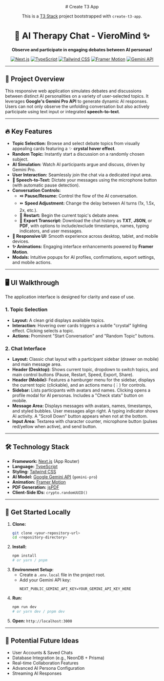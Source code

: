 <div align="center">
# Create T3 App

This is a [T3 Stack](https://create.t3.gg/) project bootstrapped with `create-t3-app`.
</div>
<div align="center">

# 🤖 AI Therapy Chat - VieroMind ✨

**Observe and participate in engaging debates between AI personas!**

[![Next.js](https://img.shields.io/badge/Next.js-13+-000000?style=for-the-badge&logo=nextdotjs&logoColor=white)](https://nextjs.org/) [![TypeScript](https://img.shields.io/badge/TypeScript-5.x-3178C6?style=for-the-badge&logo=typescript&logoColor=white)](https://www.typescriptlang.org/) [![Tailwind CSS](https://img.shields.io/badge/Tailwind_CSS-3.x-38B2AC?style=for-the-badge&logo=tailwind-css&logoColor=white)](https://tailwindcss.com/) [![Framer Motion](https://img.shields.io/badge/Framer_Motion-10.x-0055FF?style=for-the-badge&logo=framer&logoColor=white)](https://www.framer.com/motion/) [![Gemini API](https://img.shields.io/badge/Gemini_API-4285F4?style=for-the-badge&logo=google&logoColor=white)](https://ai.google.dev/)

</div>

---

## 🎯 Project Overview

This responsive web application simulates debates and discussions between distinct AI personalities on a variety of user-selected topics. It leverages **Google's Gemini Pro API** to generate dynamic AI responses. Users can not only observe the unfolding conversation but also actively participate using text input or integrated **speech-to-text**.

---

## 🔥 Key Features

* **Topic Selection:** Browse and select debate topics from visually appealing cards featuring a ✨ **crystal hover effect**.
* **Random Topic:** Instantly start a discussion on a randomly chosen subject.
* **AI Simulation:** Watch AI participants argue and discuss, driven by Gemini Pro.
* **User Interaction:** Seamlessly join the chat via a dedicated input area.
* **🎤 Speech-to-Text:** Dictate your messages using the microphone button (with automatic pause detection).
* **Conversation Controls:**
    * ⏯️ **Pause/Resume:** Control the flow of the AI conversation.
    * ⏩ **Speed Adjustment:** Change the delay between AI turns (1x, 1.5x, 2x, etc.).
    * 🔄 **Restart:** Begin the current topic's debate anew.
    * 💾 **Export Transcript:** Download the chat history as **TXT**, **JSON**, or **PDF**, with options to include/exclude timestamps, names, typing indicators, and user messages.
* **📱 Responsive UI:** Smooth experience across desktop, tablet, and mobile devices.
* **✨ Animations:** Engaging interface enhancements powered by **Framer Motion**.
* **Modals:** Intuitive popups for AI profiles, confirmations, export settings, and mobile actions.

---

## 🖥️ UI Walkthrough

The application interface is designed for clarity and ease of use.

### 1. Topic Selection

* **Layout:** A clean grid displays available topics.
* **Interaction:** Hovering over cards triggers a subtle "crystal" lighting effect. Clicking selects a topic.
* **Actions:** Prominent "Start Conversation" and "Random Topic" buttons.

### 2. Chat Interface

* **Layout:** Classic chat layout with a participant sidebar (drawer on mobile) and main message area.
* **Header (Desktop):** Shows current topic, dropdown to switch topics, and main control buttons (Pause, Restart, Speed, Export, Share).
* **Header (Mobile):** Features a hamburger menu for the sidebar, displays the current topic (clickable), and an actions menu (⋮) for controls.
* **Sidebar:** Lists participants with avatars and names. Clicking opens a profile modal for AI personas. Includes a "Check stats" button on mobile.
* **Message Area:** Displays messages with avatars, names, timestamps, and styled bubbles. User messages align right. A typing indicator shows AI activity. A "Scroll Down" button appears when not at the bottom.
* **Input Area:** Textarea with character counter, microphone button (pulses red/yellow when active), and send button.

---

## 🛠️ Technology Stack

* **Framework:** [Next.js](https://nextjs.org/) (App Router)
* **Language:** [TypeScript](https://www.typescriptlang.org/)
* **Styling:** [Tailwind CSS](https://tailwindcss.com/)
* **AI Model:** [Google Gemini API](https://ai.google.dev/) (`gemini-pro`)
* **Animation:** [Framer Motion](https://www.framer.com/motion/)
* **PDF Generation:** [jsPDF](https://github.com/parallax/jsPDF)
* **Client-Side IDs:** `crypto.randomUUID()`

---

## 🚀 Get Started Locally

1.  **Clone:**
    ```bash
    git clone <your-repository-url>
    cd <repository-directory>
    ```
2.  **Install:**
    ```bash
    npm install
    # or yarn / pnpm
    ```
3.  **Environment Setup:**
    * Create a `.env.local` file in the project root.
    * Add your Gemini API key:
        ```dotenv
        NEXT_PUBLIC_GEMINI_API_KEY=YOUR_GEMINI_API_KEY_HERE
        ```
4.  **Run:**
    ```bash
    npm run dev
    # or yarn dev / pnpm dev
    ```
5.  **Open:** `http://localhost:3000`

---

## 🔮 Potential Future Ideas

* User Accounts & Saved Chats
* Database Integration (e.g., NeonDB + Prisma)
* Real-time Collaboration Features
* Advanced AI Persona Configuration
* Streaming AI Responses
